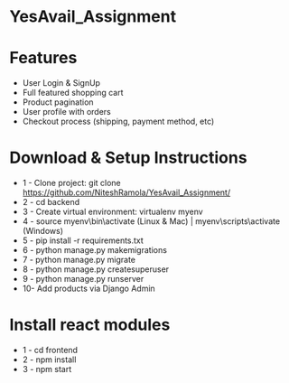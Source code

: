 # YesAvail_Assignment

# Features
* User Login & SignUp
* Full featured shopping cart
* Product pagination
* User profile with orders
* Checkout process (shipping, payment method, etc)



# Download & Setup Instructions

* 1 - Clone project: git clone https://github.com/NiteshRamola/YesAvail_Assignment/
* 2 - cd backend
* 3 - Create virtual environment: virtualenv myenv
* 4 - source myenv\bin\activate (Linux & Mac) |  myenv\scripts\activate (Windows)
* 5 - pip install -r requirements.txt
* 6 - python manage.py makemigrations
* 7 - python manage.py migrate
* 8 - python manage.py createsuperuser
* 9 - python manage.py runserver
* 10- Add products via Django Admin

# Install react modules
* 1 - cd frontend
* 2 - npm install
* 3 - npm start
